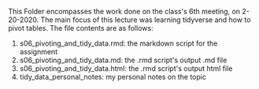 This Folder encompasses the work done on the class's 6th meeting, on 2-20-2020. 
The main focus of this lecture was learning tidyverse and how to pivot tables. The file contents are as follows:
1) s06_pivoting_and_tidy_data.rmd: the markdown script for the assignment
2) s06_pivoting_and_tidy_data.md: the .rmd script's output .md file
3) s06_pivoting_and_tidy_data.html: the .rmd script's output html file
4) tidy_data_personal_notes: my personal notes on the topic
